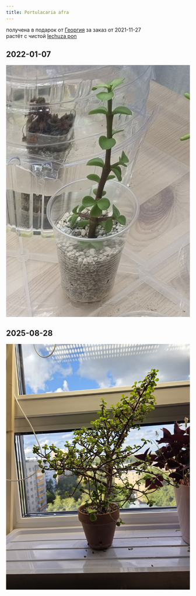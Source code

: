 ```yaml
---
title: Portulacaria afra
---
```

получена в подарок от [Георгия](/growing/personalies/aristov.md) за заказ от 2021-11-27  
растёт с чистой [lechuza pon](/growing/substrat/lechuza-pon.md)  

## 2022-01-07
![2022-01-07](/img/collection/2022-01-07-portulacaria-arfa.jpg)  

## 2025-08-28
![2025-08-28](/img/collection/2025-08-28-portulacaria-arfa.jpg)  
